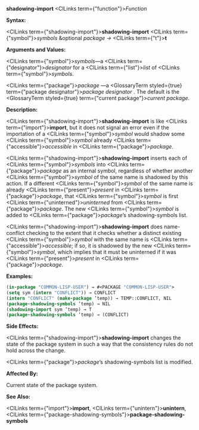**shadowing-import** <ClLinks  term={"function"}><i>Function</i></ClLinks> 



**Syntax:** 



<ClLinks  term={"shadowing-import"}><b>shadowing-import</b></ClLinks> <ClLinks  term={"symbol"}><i>symbols</i></ClLinks> &amp;optional *package →* <ClLinks  term={"t"}><b>t</b></ClLinks> 



**Arguments and Values:** 



<ClLinks  term={"symbol"}><i>symbols</i></ClLinks>—a <ClLinks  term={"designator"}><i>designator</i></ClLinks> for a <ClLinks  term={"list"}><i>list</i></ClLinks> of <ClLinks  term={"symbol"}><i>symbols</i></ClLinks>. 



<ClLinks  term={"package"}><i>package</i></ClLinks> —a <GlossaryTerm styled={true} term={"package designator"}><i>package designator</i></GlossaryTerm> . The default is the <GlossaryTerm styled={true} term={"current package"}><i>current package</i></GlossaryTerm>. 



**Description:** 



<ClLinks  term={"shadowing-import"}><b>shadowing-import</b></ClLinks> is like <ClLinks  term={"import"}><b>import</b></ClLinks>, but it does not signal an error even if the importation of a <ClLinks  term={"symbol"}><i>symbol</i></ClLinks> would shadow some <ClLinks  term={"symbol"}><i>symbol</i></ClLinks> already <ClLinks  term={"accessible"}><i>accessible</i></ClLinks> in <ClLinks  term={"package"}><i>package</i></ClLinks>. 



<ClLinks  term={"shadowing-import"}><b>shadowing-import</b></ClLinks> inserts each of <ClLinks  term={"symbol"}><i>symbols</i></ClLinks> into <ClLinks  term={"package"}><i>package</i></ClLinks> as an internal symbol, regardless of whether another <ClLinks  term={"symbol"}><i>symbol</i></ClLinks> of the same name is shadowed by this action. If a different <ClLinks  term={"symbol"}><i>symbol</i></ClLinks> of the same name is already <ClLinks  term={"present"}><i>present</i></ClLinks> in <ClLinks  term={"package"}><i>package</i></ClLinks>, that <ClLinks  term={"symbol"}><i>symbol</i></ClLinks> is first <ClLinks  term={"uninterned"}><i>uninterned</i></ClLinks> from <ClLinks  term={"package"}><i>package</i></ClLinks>. The new <ClLinks  term={"symbol"}><i>symbol</i></ClLinks> is added to <ClLinks  term={"package"}><i>package</i></ClLinks>’s shadowing-symbols list. 







 



 



<ClLinks  term={"shadowing-import"}><b>shadowing-import</b></ClLinks> does name-conflict checking to the extent that it checks whether a distinct existing <ClLinks  term={"symbol"}><i>symbol</i></ClLinks> with the same name is <ClLinks  term={"accessible"}><i>accessible</i></ClLinks>; if so, it is shadowed by the new <ClLinks  term={"symbol"}><i>symbol</i></ClLinks>, which implies that it must be uninterned if it was <ClLinks  term={"present"}><i>present</i></ClLinks> in <ClLinks  term={"package"}><i>package</i></ClLinks>. 



**Examples:**
```lisp
(in-package "COMMON-LISP-USER") → #<PACKAGE "COMMON-LISP-USER"> 
(setq sym (intern "CONFLICT")) → CONFLICT 
(intern "CONFLICT" (make-package ’temp)) → TEMP::CONFLICT, NIL 
(package-shadowing-symbols ’temp) → NIL 
(shadowing-import sym ’temp) → T 
(package-shadowing-symbols ’temp) → (CONFLICT) 
```
**Side Effects:** 



<ClLinks  term={"shadowing-import"}><b>shadowing-import</b></ClLinks> changes the state of the package system in such a way that the consistency rules do not hold across the change. 



<ClLinks  term={"package"}><i>package</i></ClLinks>’s shadowing-symbols list is modified. 



**Affected By:** 



Current state of the package system. 



**See Also:** 



<ClLinks  term={"import"}><b>import</b></ClLinks>, <ClLinks  term={"unintern"}><b>unintern</b></ClLinks>, <ClLinks  term={"package-shadowing-symbols"}><b>package-shadowing-symbols</b></ClLinks> 



